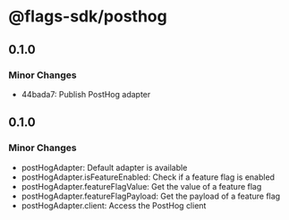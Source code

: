 # @flags-sdk/posthog

## 0.1.0

### Minor Changes

- 44bada7: Publish PostHog adapter

## 0.1.0

### Minor Changes

- postHogAdapter: Default adapter is available
- postHogAdapter.isFeatureEnabled: Check if a feature flag is enabled
- postHogAdapter.featureFlagValue: Get the value of a feature flag
- postHogAdapter.featureFlagPayload: Get the payload of a feature flag
- postHogAdapter.client: Access the PostHog client
